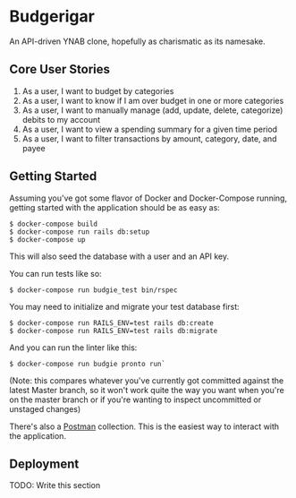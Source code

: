 # Budgerigar

An API-driven YNAB clone, hopefully as charismatic as its namesake.

## Core User Stories

1. As a user, I want to budget by categories
2. As a user, I want to know if I am over budget in one or more categories
3. As a user, I want to manually manage (add, update, delete, categorize)
   debits to my account
4. As a user, I want to view a spending summary for a given time period
5. As a user, I want to filter transactions by amount, category, date, and payee

## Getting Started

Assuming you've got some flavor of Docker and Docker-Compose running, getting
started with the application should be as easy as:

```shell
$ docker-compose build
$ docker-compose run rails db:setup
$ docker-compose up
```

This will also seed the database with a user and an API key.

You can run tests like so:

```shell
$ docker-compose run budgie_test bin/rspec
```

You may need to initialize and migrate your test database first:

```shell
$ docker-compose run RAILS_ENV=test rails db:create
$ docker-compose run RAILS_ENV=test rails db:migrate
```

And you can run the linter like this:

```shell
$ docker-compose run budgie pronto run`
```

(Note: this compares whatever you've currently got committed against the latest
Master branch, so it won't work quite the way you want when you're on the master
branch or if you're wanting to inspect uncommitted or unstaged changes)

There's also a [Postman](https://getpostman.com) collection. This is the easiest
way to interact with the application.

## Deployment

TODO: Write this section
